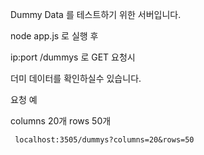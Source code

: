 Dummy Data 를 테스트하기 위한 서버입니다.

node app.js 로 실행 후

ip:port /dummys 로 GET 요청시

더미 데이터를 확인하실수 있습니다.

요청 예

columns 20개 rows 50개

     localhost:3505/dummys?columns=20&rows=50



